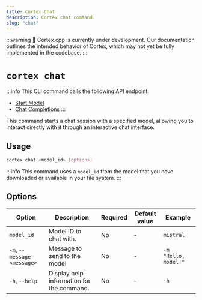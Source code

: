 ```yaml
---
title: Cortex Chat
description: Cortex chat command.
slug: "chat"
---
```


:::warning
🚧 Cortex.cpp is currently under development. Our documentation outlines the intended behavior of Cortex, which may not yet be fully implemented in the codebase.
:::

# `cortex chat`
:::info
This CLI command calls the following API endpoint:
- [Start Model](/api-reference#tag/models/post/v1/models/{modelId}/start)
- [Chat Completions](/api-reference#tag/inference/post/v1/chat/completions)
:::

This command starts a chat session with a specified model, allowing you to interact directly with it through an interactive chat interface.

## Usage

```bash
cortex chat <model_id> [options]
```
:::info
This command uses a `model_id` from the model that you have downloaded or available in your file system.
:::

## Options

| Option                        | Description                                                                                     | Required | Default value | Example                       |
| ----------------------------- | ----------------------------------------------------------------------------------------------- | -------- | ------------- | ----------------------------- |
| `model_id`                    | Model ID to chat with. | No       | -             | `mistral`                       |
| `-m`, `--message <message>`   | Message to send to the model                                                                     | No       | -             | `-m "Hello, model!"`          |
| `-h`, `--help`                | Display help information for the command.                                                         | No       | -             | `-h`                          |

<!-- | `-t`, `--thread <thread_id>`  | Thread ID. If not provided, will create new thread                                               | No       | -             | `-t 98765`                    | -->
<!-- | `-a`, `--attach`              | Attach to interactive chat session                                                               | No       | `false`       | `-a`                          |
| `-p`, `--preset <preset>`     | Apply a chat preset to the chat session                                                          | No       | -             | `-p default`                  | -->

